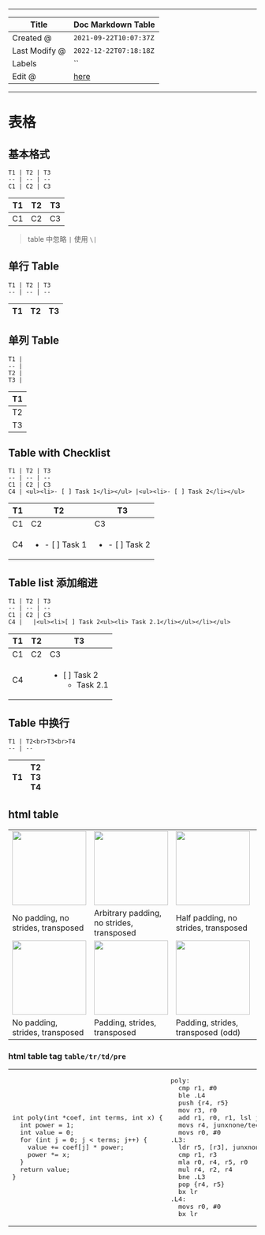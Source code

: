 -----

| Title         | Doc Markdown Table                                   |
| ------------- | ---------------------------------------------------- |
| Created @     | `2021-09-22T10:07:37Z`                               |
| Last Modify @ | `2022-12-22T07:18:18Z`                               |
| Labels        | \`\`                                                 |
| Edit @        | [here](https://github.com/junxnone/xwiki/issues/138) |

-----

# 表格

## 基本格式

    T1 | T2 | T3
    -- | -- | --
    C1 | C2 | C3

| T1 | T2 | T3 |
| -- | -- | -- |
| C1 | C2 | C3 |

> table 中忽略 `|` 使用 `\|`

## 单行 Table

    T1 | T2 | T3
    -- | -- | --

| T1 | T2 | T3 |
| -- | -- | -- |

## 单列 Table

    T1 |
    -- |
    T2 |
    T3 |

| T1 |
| -- |
| T2 |
| T3 |

## Table with Checklist

    T1 | T2 | T3
    -- | -- | --
    C1 | C2 | C3
    C4 | <ul><li>- [ ] Task 1</li></ul> |<ul><li>- [ ] Task 2</li></ul>

| T1 | T2                               | T3                               |
| -- | -------------------------------- | -------------------------------- |
| C1 | C2                               | C3                               |
| C4 | <ul><li>- \[ \] Task 1</li></ul> | <ul><li>- \[ \] Task 2</li></ul> |

## Table list 添加缩进

    T1 | T2 | T3
    -- | -- | --
    C1 | C2 | C3
    C4 |   |<ul><li>[ ] Task 2<ul><li> Task 2.1</li></ul></li></ul>

| T1 | T2 | T3                                                        |
| -- | -- | --------------------------------------------------------- |
| C1 | C2 | C3                                                        |
| C4 |    | <ul><li>\[ \] Task 2<ul><li> Task 2.1</li></ul></li></ul> |

## Table 中换行

    T1 | T2<br>T3<br>T4
    -- | --

| T1 | T2<br>T3<br>T4 |
| -- | -------------- |

## html table

<table style="width:100%; table-layout:fixed;">
  <tr>
    <td><img width="150px" src="https://raw.githubusercontent.com/junxnone/conv_arithmetic/master/gif/no_padding_no_strides_transposed.gif"></td>
    <td><img width="150px" src="https://raw.githubusercontent.com/junxnone/conv_arithmetic/master/gif/arbitrary_padding_no_strides_transposed.gif"></td>
    <td><img width="150px" src="https://raw.githubusercontent.com/junxnone/conv_arithmetic/master/gif/same_padding_no_strides_transposed.gif"></td>
    <td><img width="150px" src="https://raw.githubusercontent.com/junxnone/conv_arithmetic/master/gif/full_padding_no_strides_transposed.gif"></td>
  </tr>
  <tr>
    <td>No padding, no strides, transposed</td>
    <td>Arbitrary padding, no strides, transposed</td>
    <td>Half padding, no strides, transposed</td>
    <td>Full padding, no strides, transposed</td>
  </tr>
  <tr>
    <td><img width="150px" src="https://raw.githubusercontent.com/junxnone/conv_arithmetic/master/gif/no_padding_strides_transposed.gif"></td>
    <td><img width="150px" src="https://raw.githubusercontent.com/junxnone/conv_arithmetic/master/gif/padding_strides_transposed.gif"></td>
    <td><img width="150px" src="https://raw.githubusercontent.com/junxnone/conv_arithmetic/master/gif/padding_strides_odd_transposed.gif"></td>
    <td></td>
  </tr>
  <tr>
    <td>No padding, strides, transposed</td>
    <td>Padding, strides, transposed</td>
    <td>Padding, strides, transposed (odd)</td>
    <td></td>
  </tr>
</table>

### **html table tag `table/tr/td/pre`**

<table style="width:100%; table-layout:fixed;">
  <tr>
  <td>
<pre>
int poly(int *coef, int terms, int x) {
  int power = 1;
  int value = 0;
  for (int j = 0; j < terms; j++) {
    value += coef[j] * power;
    power *= x;
  }
  return value;
}
</pre>
</td>
<td>
<pre>
poly:
  cmp r1, #0
  ble .L4
  push {r4, r5}
  mov r3, r0
  add r1, r0, r1, lsl junxnone/linux#59
  movs r4, junxnone/techwiki#1
  movs r0, #0
.L3:
  ldr r5, [r3], junxnone/linux#63
  cmp r1, r3
  mla r0, r4, r5, r0
  mul r4, r2, r4
  bne .L3
  pop {r4, r5}
  bx lr
.L4:
  movs r0, #0
  bx lr
</pre>
</td>
</tr>
</table>

